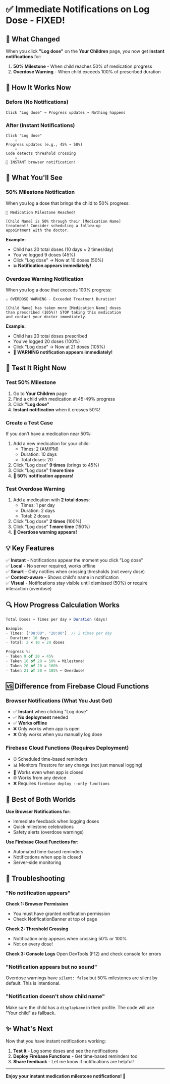 # ✅ Immediate Notifications on Log Dose - FIXED!

## 🎯 What Changed

When you click **"Log dose"** on the **Your Children** page, you now get **instant notifications** for:

1. **50% Milestone** - When child reaches 50% of medication progress
2. **Overdose Warning** - When child exceeds 100% of prescribed duration

## 🔔 How It Works Now

### Before (No Notifications)
```
Click "Log dose" → Progress updates → Nothing happens
```

### After (Instant Notifications)
```
Click "Log dose" 
    ↓
Progress updates (e.g., 45% → 50%)
    ↓
Code detects threshold crossing
    ↓
🔔 INSTANT browser notification!
```

## 📱 What You'll See

### 50% Milestone Notification

When you log a dose that brings the child to 50% progress:

```
📅 Medication Milestone Reached!

[Child Name] is 50% through their [Medication Name] 
treatment! Consider scheduling a follow-up 
appointment with the doctor.
```

**Example:**
- Child has 20 total doses (10 days × 2 times/day)
- You've logged 9 doses (45%)
- Click "Log dose" → Now at 10 doses (50%)
- **💥 Notification appears immediately!**

### Overdose Warning Notification

When you log a dose that exceeds 100% progress:

```
⚠️ OVERDOSE WARNING - Exceeded Treatment Duration!

[Child Name] has taken more [Medication Name] doses 
than prescribed (105%)! STOP taking this medication 
and contact your doctor immediately.
```

**Example:**
- Child has 20 total doses prescribed
- You've logged 20 doses (100%)
- Click "Log dose" → Now at 21 doses (105%)
- **🚨 WARNING notification appears immediately!**

## 🧪 Test It Right Now

### Test 50% Milestone

1. Go to **Your Children** page
2. Find a child with medication at 45-49% progress
3. Click **"Log dose"**
4. **Instant notification** when it crosses 50%!

### Create a Test Case

If you don't have a medication near 50%:

1. Add a new medication for your child:
   - Times: 2 (AM/PM)
   - Duration: 10 days
   - Total doses: 20
2. Click "Log dose" **9 times** (brings to 45%)
3. Click "Log dose" **1 more time**
4. **🔔 50% notification appears!**

### Test Overdose Warning

1. Add a medication with **2 total doses**:
   - Times: 1 per day
   - Duration: 2 days
   - Total: 2 doses
2. Click "Log dose" **2 times** (100%)
3. Click "Log dose" **1 more time** (150%)
4. **🚨 Overdose warning appears!**

## 💡 Key Features

✅ **Instant** - Notifications appear the moment you click "Log dose"  
✅ **Local** - No server required, works offline  
✅ **Smart** - Only notifies when crossing thresholds (not every dose)  
✅ **Context-aware** - Shows child's name in notification  
✅ **Visual** - Notifications stay visible until dismissed (50%) or require interaction (overdose)  

## 🔍 How Progress Calculation Works

```javascript
Total Doses = Times per day × Duration (days)

Example:
- Times: ["08:00", "20:00"]  // 2 times per day
- Duration: 10 days
- Total: 2 × 10 = 20 doses

Progress %:
- Taken 9 of 20 = 45%
- Taken 10 of 20 = 50% ← Milestone!
- Taken 20 of 20 = 100%
- Taken 21 of 20 = 105% ← Overdose!
```

## 🆚 Difference from Firebase Cloud Functions

### Browser Notifications (What You Just Got)
- ✅ **Instant** when clicking "Log dose"
- ✅ **No deployment** needed
- ✅ **Works offline**
- ❌ Only works when app is open
- ❌ Only works when you manually log dose

### Firebase Cloud Functions (Requires Deployment)
- ⏰ Scheduled time-based reminders
- 📊 Monitors Firestore for any change (not just manual logging)
- 🔔 Works even when app is closed
- 🌐 Works from any device
- ❌ Requires `firebase deploy --only functions`

## 🎯 Best of Both Worlds

**Use Browser Notifications for:**
- Immediate feedback when logging doses
- Quick milestone celebrations
- Safety alerts (overdose warnings)

**Use Firebase Cloud Functions for:**
- Automated time-based reminders
- Notifications when app is closed
- Server-side monitoring

## 🐛 Troubleshooting

### "No notification appears"

**Check 1: Browser Permission**
- You must have granted notification permission
- Check NotificationBanner at top of page

**Check 2: Threshold Crossing**
- Notification only appears when crossing 50% or 100%
- Not on every dose!

**Check 3: Console Logs**
Open DevTools (F12) and check console for errors

### "Notification appears but no sound"

Overdose warnings have `silent: false` but 50% milestones are silent by default. This is intentional.

### "Notification doesn't show child name"

Make sure the child has a `displayName` in their profile. The code will use "Your child" as fallback.

## ✨ What's Next

Now that you have instant notifications working:

1. **Test it** - Log some doses and see the notifications
2. **Deploy Firebase Functions** - Get time-based reminders too
3. **Share feedback** - Let me know if notifications are helpful!

---

**Enjoy your instant medication milestone notifications! 🎉**
